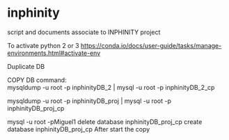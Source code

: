 # inphinity
script and documents associate to INPHINITY project

To activate python 2 or 3
https://conda.io/docs/user-guide/tasks/manage-environments.html#activate-env

Duplicate DB

COPY DB command:  
mysqldump -u root -p inphinityDB_2 | mysql -u root -p inphinityDB_2_cp

mysqldump -u root -p inphinityDB_proj | mysql -u root -p inphinityDB_proj_cp


mysql -u root -pMiguel1
delete database inphinityDB_proj_cp
create database inphinityDB_proj_cp
After start the copy